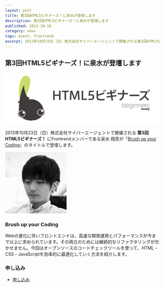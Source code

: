 ```yaml
---
layout: post
title: 第3回HTML5ビギナーズ！に泉水が登壇します
description: 第3回HTML5ビギナーズ！に泉水が登壇します
published: 2013-10-10
category: news
tags: event, frontrend
excerpt: 2013年10月23日（日）株式会社サイバーエージェントで開催される第3回HTML5ビギナーズ！にFrontrendメンバーである泉水 翔吾が『Brush up your Coding』のタイトルで登壇します。
---
```


## 第3回HTML5ビギナーズ！に泉水が登壇します

![第3回HTML5ビギナーズ！](/images/2013/1010_head.png)

2013年10月23日（日）株式会社サイバーエージェントで開催される __第3回HTML5ビギナーズ！__ にFrontrendメンバーである泉水 翔吾が『[Brush up your Coding](http://atnd.org/events/44530)』のタイトルで登壇します。

![泉水 翔吾](/images/speakers/sensui.jpg)

### Brush up your Coding

Webの進化に伴いフロントエンドは、高速な開発運用とパフォーマンスが今まで以上に求められています。その両立のためには継続的なリファクタリングが欠かせません。今回はオープンソースのコードチェックツールを使って、HTML・CSS・JavaScriptを効率的に最適化していく方法を紹介します。

### 申し込み

+ [申し込み](http://atnd.org/events/44530)